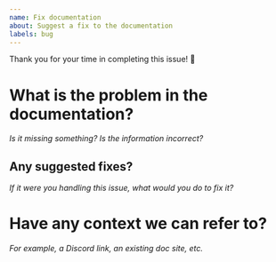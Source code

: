 ```yaml
---
name: Fix documentation
about: Suggest a fix to the documentation
labels: bug
---
```

Thank you for your time in completing this issue! 🙌

# What is the problem in the documentation?
_Is it missing something? Is the information incorrect?_


## Any suggested fixes?
_If it were you handling this issue, what would you do to fix it?_


# Have any context we can refer to?
_For example, a Discord link, an existing doc site, etc._

